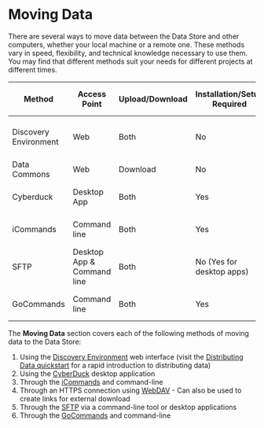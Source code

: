 # Moving Data

There are several ways to move data between the Data Store and other computers, whether your local machine or a remote one. These methods vary in speed, flexibility, and technical knowledge necessary to use them. You may find that different methods suit your needs for different projects at different times.

| Method	        | Access Point | Upload/Download | Installation/Setup Required | Account Required | Max File Size |
|-----------------------|-----------------------------|-----------------|-----------------------------|------------------|---------------|
| Discovery Environment | Web                         | Both            | No                          | Yes              | 2GB/file upload, no limit import |
| Data Commons          | Web                         | Download        | No                          | No               | 2GB/file      |
| Cyberduck             | Desktop App                 | Both            | Yes                         | Yes, or public data only | > 10GB |
| iCommands             | Command line                | Both            | Yes                         | Yes, or public data only | > 10GB |
| SFTP                  | Desktop App & Command line  | Both            | No (Yes for desktop apps)   | Yes, or public data only | > 10GB |
| GoCommands            | Command line                | Both            | Yes                         | Yes, or public data only | > 10GB |

[de]: ../../assets/de/logos/deIcon.svg
[data]: ../../assets/de/menu_items/dataIcon.svg

The **Moving Data** section covers each of the following methods of moving data to the Data Store:

  1. Using the [Discovery Environment](../../de/manage_data.md) web interface (visit the [Distributing Data quickstart](../quick-data-share.md) for a rapid introduction to distributing data)
  2. Using the [CyberDuck](../cyberduck.md) desktop application
  3. Through the [iCommands](../icommands.md) and command-line
  4. Through an HTTPS connection using [WebDAV](../webdav.md)
  	- Can also be used to create links for external download
  5. Through the [SFTP](../sftp.md) via a command-line tool or desktop applications
  6. Through the [GoCommands](../gocommands.md) and command-line
